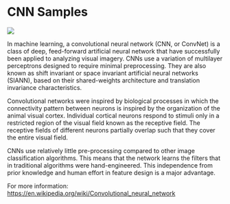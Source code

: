 # CNN Samples

![](https://image.ibb.co/nj60gk/cnn.png)

In machine learning, a convolutional neural network (CNN, or ConvNet) is a class of deep, feed-forward artificial neural network that have successfully been applied to analyzing visual imagery.
CNNs use a variation of multilayer perceptrons designed to require minimal preprocessing. They are also known as shift invariant or space invariant artificial neural networks (SIANN), based on their shared-weights architecture and translation invariance characteristics.

Convolutional networks were inspired by biological processes in which the connectivity pattern between neurons is inspired by the organization of the animal visual cortex. Individual cortical neurons respond to stimuli only in a restricted region of the visual field known as the receptive field. The receptive fields of different neurons partially overlap such that they cover the entire visual field.

CNNs use relatively little pre-processing compared to other image classification algorithms. This means that the network learns the filters that in traditional algorithms were hand-engineered. This independence from prior knowledge and human effort in feature design is a major advantage.

For more information: https://en.wikipedia.org/wiki/Convolutional_neural_network
